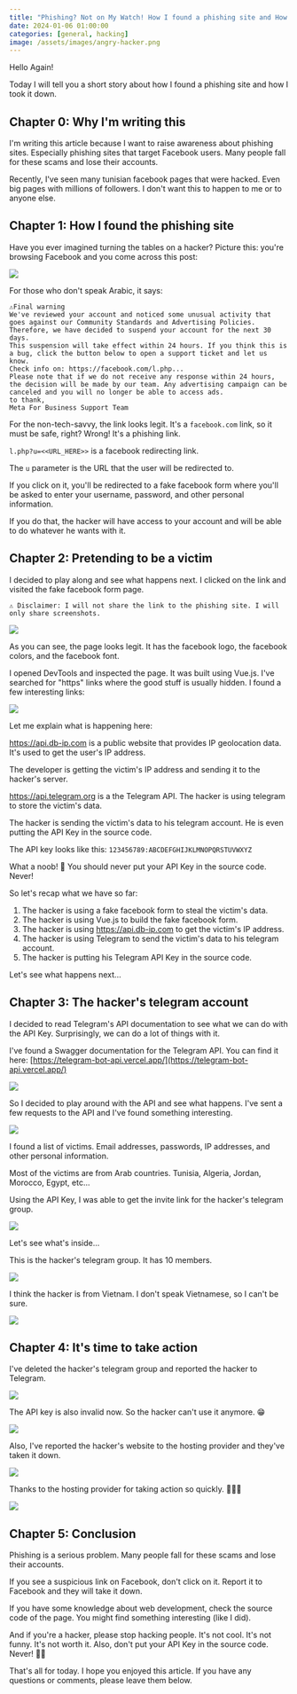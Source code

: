 ```yaml
---
title: "Phishing? Not on My Watch! How I found a phishing site and How I took it down"
date: 2024-01-06 01:00:00
categories: [general, hacking]
image: /assets/images/angry-hacker.png
---
```


Hello Again!

Today I will tell you a short story about how I found a phishing site and how I took it down.

## Chapter 0: Why I'm writing this

I'm writing this article because I want to raise awareness about phishing sites. Especially phishing sites that target Facebook users. Many people fall for these scams and lose their accounts.

Recently, I've seen many tunisian facebook pages that were hacked. Even big pages with millions of followers. I don't want this to happen to me or to anyone else.

## Chapter 1: How I found the phishing site

Have you ever imagined turning the tables on a hacker? Picture this: you're browsing Facebook and you come across this post:

![](https://i.imgur.com/tqntZY3.png)

For those who don't speak Arabic, it says:

```
⚠️Final warning
We've reviewed your account and noticed some unusual activity that goes against our Community Standards and Advertising Policies. Therefore, we have decided to suspend your account for the next 30 days.
This suspension will take effect within 24 hours. If you think this is a bug, click the button below to open a support ticket and let us know.
Check info on: https://facebook.com/l.php...
Please note that if we do not receive any response within 24 hours, the decision will be made by our team. Any advertising campaign can be canceled and you will no longer be able to access ads.
to thank,
Meta For Business Support Team
```

For the non-tech-savvy, the link looks legit. It's a `facebook.com` link, so it must be safe, right? Wrong! It's a phishing link.

`l.php?u=<<URL_HERE>>` is a facebook redirecting link.

The `u` parameter is the URL that the user will be redirected to.

If you click on it, you'll be redirected to a fake facebook form where you'll be asked to enter your username, password, and other personal information.

If you do that, the hacker will have access to your account and will be able to do whatever he wants with it.

## Chapter 2: Pretending to be a victim

I decided to play along and see what happens next. I clicked on the link and visited the fake facebook form page.

```
⚠️ Disclaimer: I will not share the link to the phishing site. I will only share screenshots.
```

![](https://i.imgur.com/k3adMG5.png)

As you can see, the page looks legit. It has the facebook logo, the facebook colors, and the facebook font.

I opened DevTools and inspected the page. It was built using Vue.js. I've searched for "https" links where the good stuff is usually hidden. I found a few interesting links:

![](https://i.imgur.com/gfuOVcN.png)

Let me explain what is happening here:

https://api.db-ip.com is a public website that provides IP geolocation data. It's used to get the user's IP address.

The developer is getting the victim's IP address and sending it to the hacker's server.

https://api.telegram.org is a the Telegram API. The hacker is using telegram to store the victim's data.

The hacker is sending the victim's data to his telegram account. He is even putting the API Key in the source code.

The API key looks like this: `123456789:ABCDEFGHIJKLMNOPQRSTUVWXYZ`

What a noob! 🤣 You should never put your API Key in the source code. Never!

So let's recap what we have so far:

1. The hacker is using a fake facebook form to steal the victim's data.
2. The hacker is using Vue.js to build the fake facebook form.
3. The hacker is using https://api.db-ip.com to get the victim's IP address.
4. The hacker is using Telegram to send the victim's data to his telegram account.
5. The hacker is putting his Telegram API Key in the source code.

Let's see what happens next...

## Chapter 3: The hacker's telegram account

I decided to read Telegram's API documentation to see what we can do with the API Key. Surprisingly, we can do a lot of things with it.

I've found a Swagger documentation for the Telegram API. You can find it here: [https://telegram-bot-api.vercel.app/](https://telegram-bot-api.vercel.app/)

![](https://i.imgur.com/2ijzlsT.png)

So I decided to play around with the API and see what happens. I've sent a few requests to the API and I've found something interesting.

![](https://i.imgur.com/8ixOrJa.png)

I found a list of victims. Email addresses, passwords, IP addresses, and other personal information.

Most of the victims are from Arab countries. Tunisia, Algeria, Jordan, Morocco, Egypt, etc...

Using the API Key, I was able to get the invite link for the hacker's telegram group.

![](https://i.imgur.com/lVaLcQ1.png)

Let's see what's inside...

This is the hacker's telegram group. It has 10 members.

![](https://i.imgur.com/dWs6IoM.png)

I think the hacker is from Vietnam. I don't speak Vietnamese, so I can't be sure.

![](https://i.imgur.com/XX5AjWC.png)

## Chapter 4: It's time to take action

I've deleted the hacker's telegram group and reported the hacker to Telegram.

![](https://i.imgur.com/hRCN2Tr.png)

The API key is also invalid now. So the hacker can't use it anymore. 😁

![](https://i.imgur.com/nKIKyDu.png)

Also, I've reported the hacker's website to the hosting provider and they've taken it down.

![](https://i.imgur.com/S6qmDFg.png)

Thanks to the hosting provider for taking action so quickly. 👏👏👏

![](https://i.imgur.com/TInOvzu.png)

## Chapter 5: Conclusion

Phishing is a serious problem. Many people fall for these scams and lose their accounts.

If you see a suspicious link on Facebook, don't click on it. Report it to Facebook and they will take it down.

If you have some knowledge about web development, check the source code of the page. You might find something interesting (like I did).

And if you're a hacker, please stop hacking people. It's not cool. It's not funny. It's not worth it. Also, don't put your API Key in the source code. Never! 🤣🤣

That's all for today. I hope you enjoyed this article. If you have any questions or comments, please leave them below.
